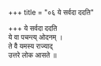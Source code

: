 +++
title = "०६ ये सर्वदा ददति"

+++
ये सर्वदा ददति  
ये वा पचन्त्य् ओदनम् ।  
ते वै यमस्य राज्याद्  
उत्तरे लोक आसते ॥
